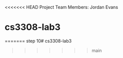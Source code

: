 <<<<<<< HEAD
Project Team Members:
Jordan Evans
# cs3308-lab3
=======
step 10# cs3308-lab3
>>>>>>> main

